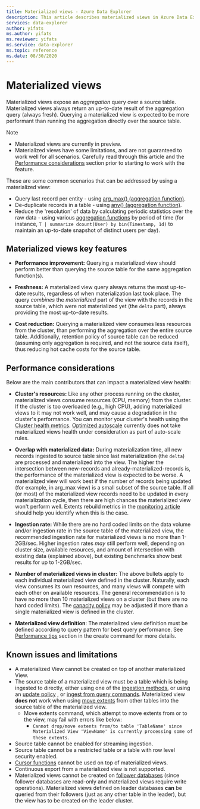 ```yaml
---
title: Materialized views - Azure Data Explorer
description: This article describes materialized views in Azure Data Explorer.
services: data-explorer
author: yifats
ms.author: yifats
ms.reviewer: yifats
ms.service: data-explorer
ms.topic: reference
ms.date: 08/30/2020
---
```

# Materialized views

Materialized views expose an *aggregation* query over a source table.
Materialized views always return an up-to-date result of the aggregation query (always fresh).
Querying a materialized view is expected to be more performant than running the aggregation directly over the source table.

> [!NOTE] 
> * Materialized views are currently in preview.
> * Materialized views have some limitations, and are not guaranteed to work well for all scenarios.
    Carefully read through this article and the [Performance considerations](#performance-considerations) section
    prior to starting to work with the feature.

These are some common scenarios that can be addressed by using a materialized view:

* Query last record per entity - using [arg_max() (aggregation function)](../../query/arg-max-aggfunction.md).
* De-duplicate records in a table - using [any() (aggregation function)](../../query/any-aggfunction.md).
* Reduce the 'resolution' of data by calculating periodic statistics over the raw data - using various
[aggregation functions](#supported-aggregation-functions) by period of time
 (for instance, `T | summarize dcount(User) by bin(Timestamp, 1d)` to maintain 
an up-to-date snapshot of distinct users per day).

## Materialized views key features

* **Performance improvement:** Querying a materialized view should perform better than querying the source
 table for the same aggregation function(s).

* **Freshness:** A materialized view query always returns the most up-to-date results, regardless of when
materialization last took place. The query *combines* the *materialized* part of the view with
the records in the source table, which were not materialized yet (the `delta` part), always providing the most
up-to-date results.

* **Cost reduction:** Querying a materialized view consumes less resources from the cluster, than performing
the aggregation over the entire source table. Additionally, retention policy of source table can be reduced
(assuming only aggregation is required, and not the source data itself), thus reducing hot cache costs for the 
source table.

## Performance considerations

Below are the main contributors that can impact a materialized view health:

* **Cluster's resources:** Like any other process running on the cluster, materialized views consume
resources (CPU, memory) from the cluster. If the cluster is too overloaded (e.g., high CPU), adding materialized
views to it may not work well, and may cause a degradation in the cluster's performance.
You can monitor your cluster's health using the [Cluster health metrics](../../../using-metrics.md#cluster-health-metrics).
[Optimized autoscale](../../../manage-cluster-horizontal-scaling.md#optimized-autoscale) currently does not take materialized views health under consideration as part of auto-scale rules.

* **Overlap with materialized data:** During materialization time, all new records ingested to source table
since last materialization (the `delta`) are processed and materialized into the view. The higher the intersection
between new-records and already-materialized-records is, the performance of the materialized view is expected to be worse.
A materialized view will work best if the number of records being updated (for example, in arg_max view) is a small subset
 of the source table. If all (or most) of the materialized view records need to be updated in every materialization
cycle, then there are high chances the materialized view won't perform well.
 Extents rebuild metrics in the [monitoring article](materialized-view-monitoring.md#troubleshooting) should help you identify when this is the case.

* **Ingestion rate:** While there are no hard coded limits on the data volume and/or ingestion rate in the source
 table of the materialized view, the recommended ingestion rate for materialized views is no more than 1-2GB/sec.
Higher ingestion rates *may* still perform well, depending on cluster size, available resources, and amount of intersection
with existing data (explained above), but existing benchmarks show best
results for up to 1-2GB/sec.

* **Number of materialized views in cluster:** The above bullets apply
to each individual materialized view defined in the cluster. Naturally,
each view consumes its own resources, and many views will compete with
each other on available resources. The general recommendation is to have
no more than 10 materialized views on a cluster (but there are no hard
coded limits). The [capacity policy](materialized-view-policies.md#materialized-view-capacity-policy)  may be adjusted if more than a single
materialized view is defined in the cluster.

* **Materialized view definition**: The materialized view definition must be defined according to
query pattern for best query performance. See [Performance tips](materialized-view-create-alter.md#performance-tips) section in the create command for more details.

## Known issues and limitations

* A materialized View cannot be created on top of another materialized View.
* The source table of a materialized view must be a table which is being ingested to directly,
either using one of the [ingestion methods](../../../ingest-data-overview.md#ingestion-methods-and-tools),
 or using an [update policy](../updatepolicy.md)
, or [ingest from query commands](data-ingestion/ingest-from-query.md).
Materialized view **does not** work when using [move extents](../move-extents.md) from other tables into the source table of the materialized view.
    * Move extents command, which attempt to move extents from or to the view, may fail with errors like below:
        * `Cannot drop/move extents from/to table 'TableName' since Materialized View 'ViewName' is currently processing some of these extents`.
* Source table cannot be enabled for streaming ingestion.
* Source table cannot be a restricted table or a table with row level security enabled.
* [Cursor functions](../databasecursor.md#cursor-functions) cannot be used on top 
of materialized views.
* Continuous export from a materialized view is not supported.
* Materialized views cannot be created on [follower databases](../../../follower.md) (since follower databases are read-only and materialized views require write
operations). Materialized views defined on leader databases **can** be queried
from their followers (just as any other table in the leader), but the view has
 to be created on the leader cluster.